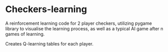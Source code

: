 # Checkers-learning

A reinforcement learning code for 2 player checkers, utilizing pygame library to visualise the learning process, as well as a typical AI game after n games of learning.

Creates Q-learning tables for each player.
